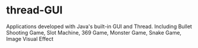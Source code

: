 # thread-GUI
Applications developed with Java's built-in GUI and Thread. Including Bullet Shooting Game, Slot Machine, 369 Game, Monster Game, Snake Game, Image Visual Effect
